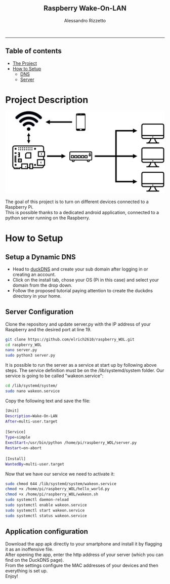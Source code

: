 <p align="center">
  <h2 align="center"> Raspberry Wake-On-LAN</h2>
  
  <p align="center">
  Alessandro Rizzetto
  </p>
 </p>
 <br>
 
 ---
 
## Table of contents
- [The Project](#Project-Description)
- [How to Setup](#How-to-Setup)
  - [DNS](#Setup-a-Dynamic-DNS)
  - [Server](#Server-Configuration)

# Project Description
<p align="center">
  <img src="link.png" width="600">



The goal of this project is to turn on different devices connected to a Raspberry Pi.  
This is possible thanks to a dedicated android application, connected to a python server running on the Raspberry.  



# How to Setup
## Setup a Dynamic DNS
- Head to [duckDNS](duckdns.org) and create your sub domain after logging in or creating an account.
- Click on the install tab, chose your OS (Pi in this case) and select your domain from the drop down.
- Follow the proposed tutorial paying attention to create the duckdns directory in your home.

## Server Configuration
Clone the repository and update server.py with the IP address of your Raspberry and the desired port at line 19.

```bash
git clone https://github.com/elrich2610/raspberry_WOL.git
cd raspberry_WOL
nano server.py
sudo python3 server.py
```
It is possible to run the server as a service at start up by following above steps.
The service definition must be on the /lib/systemd/system folder. Our service is going to be called "wakeon.service":

```bash
cd /lib/systemd/system/
sudo nano wakeon.service
```
Copy the following text and save the file:

```bash
[Unit]
Description=Wake-On-LAN
After=multi-user.target

[Service]
Type=simple
ExecStart=/usr/bin/python /home/pi/raspberry_WOL/server.py
Restart=on-abort

[Install]
WantedBy=multi-user.target
```
Now that we have our service we need to activate it:

```bash
sudo chmod 644 /lib/systemd/system/wakeon.service
chmod +x /home/pi/raspberry_WOL/hello_world.py
chmod +x /home/pi/raspberry_WOL/wakeon.sh
sudo systemctl daemon-reload
sudo systemctl enable wakeon.service
sudo systemctl start wakeon.service
sudo systemctl status wakeon.service
```

## Application configuration
Download the app apk directly to your smartphone and install it by flagging it as an inoffensive file.  
After opening the app, enter the http address of your server (which you can find on the DuckDNS page).  
From the settings configure the MAC addresses of your devices and then everything is set up.  
Enjoy!





